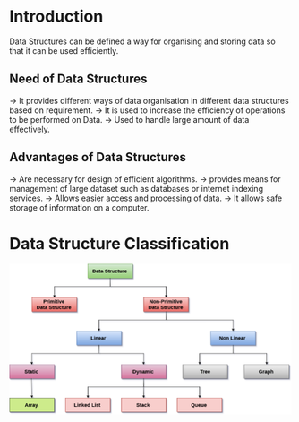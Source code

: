 # Introduction

Data Structures can be defined a way for organising and storing data so that it can be used efficiently.

## Need of Data Structures
-> It provides different ways of data organisation in different data structures based on requirement.
-> It is used to increase the efficiency of operations to be performed on Data.
-> Used to handle large amount of data effectively.

## Advantages of Data Structures
-> Are necessary for design of efficient algorithms.
-> provides means for management of large dataset such as databases or internet indexing services.
-> Allows easier access and processing of data.
-> It allows safe storage of information on a computer. 

# Data Structure Classification 
![Data Structure Classification](../images/ds-introduction.png)
